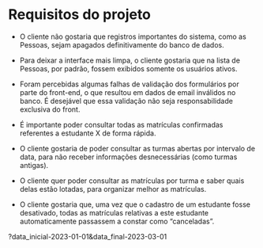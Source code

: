 # Requisitos do projeto

- O cliente não gostaria que registros importantes do sistema, como as Pessoas, sejam apagados definitivamente do banco de dados.

- Para deixar a interface mais limpa, o cliente gostaria que na lista de Pessoas, por padrão, fossem exibidos somente os usuários ativos.

- Foram percebidas algumas falhas de validação dos formulários por parte do front-end, o que resultou em dados de email inválidos no banco. É desejável que essa validação não seja responsabilidade exclusiva do front.

- É importante poder consultar todas as matrículas confirmadas referentes a estudante X de forma rápida.

- O cliente gostaria de poder consultar as turmas abertas por intervalo de data, para não receber informações desnecessárias (como turmas antigas).

- O cliente quer poder consultar as matrículas por turma e saber quais delas estão lotadas, para organizar melhor as matrículas.

- O cliente gostaria que, uma vez que o cadastro de um estudante fosse desativado, todas as matrículas relativas a este estudante automaticamente passassem a constar como “canceladas”.


?data_inicial-2023-01-01&data_final-2023-03-01